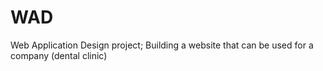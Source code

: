 # WAD
Web Application Design project; Building a website that can be used for a company (dental clinic)
